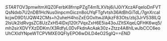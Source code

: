 $START$OV3pmwItmXQZ0FerbK8frnpPZgT4m1LXVbj6/iJ0iYXczAFqeIoDnFVTQsNdxb7U2nDB1HcNus0inpcmGiczn8oUYqFTgfvtsh36AtBhGiTdL/7gnXrcaIkcjwD9D1/JQW42CMs+h2uheH4hoZxEGOxltwJ/AjkzF83Ots/zbj3JrV538lLQ2IsUk2ldRvgsZC8UzZxH54IDxj120t7VqxZxH6E5ia43oJZltSXqeLQFHK6wq5/mh2sirXDVYXzDDKm/X3RdfyL0DvFkdnAcAak30z+Ztzz4A8hlLwJbCCC6eoUhCXldYNpeWTCPVMXE0QFlyEPO6wDiLD4eO25glQ==$END$